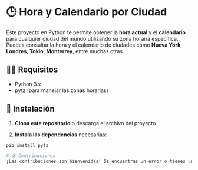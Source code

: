 # 🕒 Hora y Calendario por Ciudad 

Este proyecto en Python te permite obtener la **hora actual** y el **calendario** para cualquier ciudad del mundo utilizando su zona horaria específica. Puedes consultar la hora y el calendario de ciudades como **Nueva York**, **Londres**, **Tokio**, **Monterrey**, entre muchas otras.

## 🧑‍💻 Requisitos

- Python 3.x
- [pytz](https://pypi.org/project/pytz/) (para manejar las zonas horarias)

## 🚀 Instalación

1. **Clona este repositorio** o descarga el archivo del proyecto.

2. **Instala las dependencias** necesarias:

```bash
pip install pytz

# 🛠️ Contribuciones
¡Las contribuciones son bienvenidas! Si encuentras un error o tienes una mejora en mente, no dudes en hacer un fork del proyecto y enviar un pull request.
